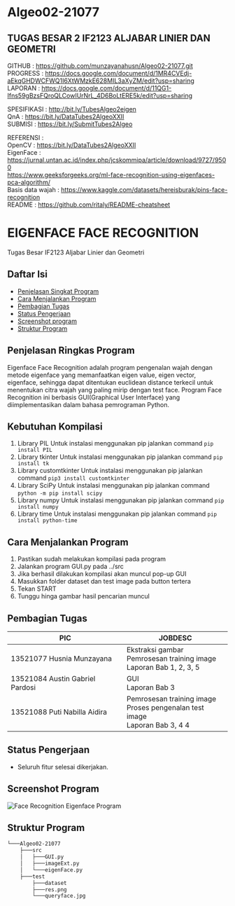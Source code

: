 # Algeo02-21077

## TUGAS BESAR 2 IF2123 ALJABAR LINIER DAN GEOMETRI

GITHUB : https://github.com/munzayanahusn/Algeo02-21077.git
<br>
PROGRESS : https://docs.google.com/document/d/1MR4CVEdj-aEkqGHDWCFWQ1I6XtWMzkE628MIL3aXyZM/edit?usp=sharing
<br>
LAPORAN : https://docs.google.com/document/d/11QG1-Ifns59gBzsFQroQLCowIUrNrL_4D6BoLtERE5k/edit?usp=sharing
<br>

SPESIFIKASI : http://bit.ly/TubesAlgeo2eigen
<br>
QnA : https://bit.ly/DataTubes2AlgeoXXII
<br>
SUBMISI : https://bit.ly/SubmitTubes2Algeo
<br>

REFERENSI : <br>
OpenCV : https://bit.ly/DataTubes2AlgeoXXII <br>
EigenFace : https://jurnal.untan.ac.id/index.php/jcskommipa/article/download/9727/9500 <br>
https://www.geeksforgeeks.org/ml-face-recognition-using-eigenfaces-pca-algorithm/ <br>
Basis data wajah : https://www.kaggle.com/datasets/hereisburak/pins-face-recognition <br>
README : https://github.com/ritaly/README-cheatsheet <br>

# EIGENFACE FACE RECOGNITION

Tugas Besar IF2123 Aljabar Linier dan Geometri

## Daftar Isi

- [Penjelasan Singkat Program](#penjelasan-ringkas-program)
- [Cara Menjalankan Program](#cara-menjalankan-program)
- [Pembagian Tugas](#pembagian-tugas)
- [Status Pengerjaan](#status-pengerjaan)
- [Screenshot program](#screenshot-program)
- [Struktur Program](#struktur-program)

## Penjelasan Ringkas Program

Eigenface Face Recognition adalah program pengenalan wajah dengan metode eigenface yang memanfaatkan eigen value, eigen vector, eigenface, sehingga dapat ditentukan euclidean distance terkecil untuk menentukan citra wajah yang paling mirip dengan test face. Program Face Recognition ini berbasis GUI(Graphical User Interface) yang diimplementasikan dalam bahasa pemrograman Python.

## Kebutuhan Kompilasi

1. Library PIL
   Untuk instalasi menggunakan pip jalankan command `pip install PIL`
2. Library tkinter
   Untuk instalasi menggunakan pip jalankan command `pip install tk`
3. Library customtkinter
   Untuk instalasi menggunakan pip jalankan command `pip3 install customtkinter`
4. Library SciPy
   Untuk instalasi menggunakan pip jalankan command `python -m pip install scipy`
5. Library numpy
   Untuk instalasi menggunakan pip jalankan command `pip install numpy`
6. Library time
   Untuk instalasi menggunakan pip jalankan command `pip install python-time`


## Cara Menjalankan Program

1. Pastikan sudah melakukan kompilasi pada program
2. Jalankan program GUI.py pada ../src
3. Jika berhasil dilakukan kompilasi akan muncul pop-up GUI
4. Masukkan folder dataset dan test image pada button tertera
5. Tekan START
6. Tunggu hinga gambar hasil pencarian muncul

## Pembagian Tugas

| PIC                             | JOBDESC                                                                          |
| ------------------------------- | -------------------------------------------------------------------------------- |
| 13521077 Husnia Munzayana       | Ekstraksi gambar<br>Pemrosesan training image<br>Laporan Bab 1, 2, 3, 5          |
| 13521084 Austin Gabriel Pardosi | GUI<br> Laporan Bab 3                                                            |
| 13521088 Puti Nabilla Aidira    | Pemrosesan training image<br>Proses pengenalan test image<br> Laporan Bab 3, 4 4 |

## Status Pengerjaan

- Seluruh fitur selesai dikerjakan.

## Screenshot Program

![Face Recognition Eigenface Program](./program.jpg)

## Struktur Program

```bash
└───Algeo02-21077
    ├───src
    │   ├───GUI.py
    │   ├───imageExt.py
    │   └───eigenFace.py
    ├───test
        ├───dataset
        ├───res.png
        └───queryface.jpg
  
```
